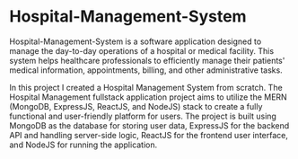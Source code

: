 # Hospital-Management-System
Hospital-Management-System is a software application designed to manage the day-to-day operations of a hospital or medical facility. This system helps healthcare professionals to efficiently manage their patients' medical information, appointments, billing, and other administrative tasks.

In this project I created a Hospital Management System from scratch. The Hospital Management fullstack application project aims to utilize the MERN (MongoDB, ExpressJS, ReactJS, and NodeJS) stack to create a fully functional and user-friendly platform for users. The project is built using MongoDB as the database for storing user data, ExpressJS for the backend API and handling server-side logic, ReactJS for the frontend user interface, and NodeJS for running the application.
